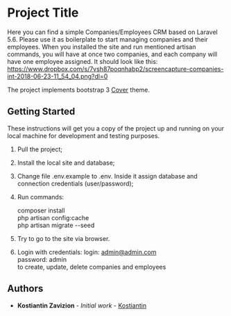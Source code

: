 # Project Title

Here you can find a simple Companies/Employees CRM based on Laravel 5.6. Please use it as boilerplate to start managing companies and their employees.
When you installed the site and run mentioned artisan commands, you will have at once two companies, and each company will have one employee assigned.
It should look like this:  
https://www.dropbox.com/s/7vsh87poqnhabp2/screencapture-companies-int-2018-06-23-11_54_04.png?dl=0  

The project implements bootstrap 3 [Cover](http://getbootstrap.com/docs/3.3/examples/cover/) theme.  
## Getting Started

These instructions will get you a copy of the project up and running on your local machine for development and testing purposes.

1) Pull the project;

2) Install the local site and database;

3) Change file .env.example to .env. Inside it assign database and connection credentials (user/password);

4) Run commands:  
     
     composer install  
     php artisan config:cache  
     php artisan migrate --seed  
     
5) Try to go to the site via browser.

6) Login with credentials:
     login: admin@admin.com  
     password: admin  
   to create, update, delete companies and employees  

## Authors

* **Kostiantin Zavizion** - *Initial work* - [Kostiantin](https://github.com/Kostiantin)
